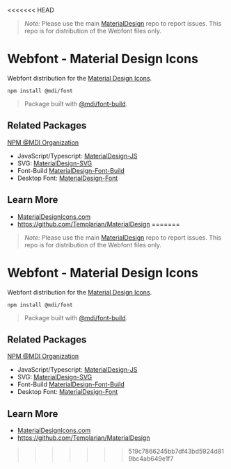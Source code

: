 <<<<<<< HEAD
> *Note:* Please use the main [MaterialDesign](https://github.com/Templarian/MaterialDesign/issues) repo to report issues. This repo is for distribution of the Webfont files only.

# Webfont - Material Design Icons

Webfont distribution for the [Material Design Icons](https://materialdesignicons.com).

```
npm install @mdi/font
```

> Package built with [@mdi/font-build](https://github.com/Templarian/MaterialDesign-Font-Build).

## Related Packages

[NPM @MDI Organization](https://npmjs.com/org/mdi)

- JavaScript/Typescript: [MaterialDesign-JS](https://github.com/Templarian/MaterialDesign-JS)
- SVG: [MaterialDesign-SVG](https://github.com/Templarian/MaterialDesign-SVG)
- Font-Build [MaterialDesign-Font-Build](https://github.com/Templarian/MaterialDesign-Font-Build)
- Desktop Font: [MaterialDesign-Font](https://github.com/Templarian/MaterialDesign-Font)

## Learn More

- [MaterialDesignIcons.com](https://materialdesignicons.com)
- https://github.com/Templarian/MaterialDesign
=======
> *Note:* Please use the main [MaterialDesign](https://github.com/Templarian/MaterialDesign/issues) repo to report issues. This repo is for distribution of the Webfont files only.

# Webfont - Material Design Icons

Webfont distribution for the [Material Design Icons](https://materialdesignicons.com).

```
npm install @mdi/font
```

> Package built with [@mdi/font-build](https://github.com/Templarian/MaterialDesign-Font-Build).

## Related Packages

[NPM @MDI Organization](https://npmjs.com/org/mdi)

- JavaScript/Typescript: [MaterialDesign-JS](https://github.com/Templarian/MaterialDesign-JS)
- SVG: [MaterialDesign-SVG](https://github.com/Templarian/MaterialDesign-SVG)
- Font-Build [MaterialDesign-Font-Build](https://github.com/Templarian/MaterialDesign-Font-Build)
- Desktop Font: [MaterialDesign-Font](https://github.com/Templarian/MaterialDesign-Font)

## Learn More

- [MaterialDesignIcons.com](https://materialdesignicons.com)
- https://github.com/Templarian/MaterialDesign
>>>>>>> 519c7866245bb7df43bd5924d819bc4ab649e1f7
